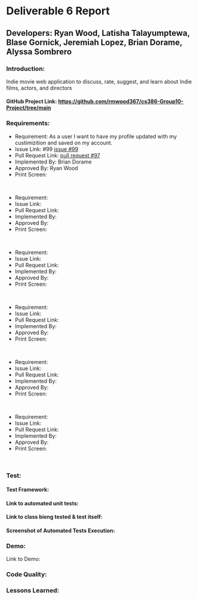 # Deliverable 6 Report
## Developers: Ryan Wood, Latisha Talayumptewa, Blase Gornick, Jeremiah Lopez, Brian Dorame, Alyssa Sombrero

<!--
Provide 1-2 paragraphs to describe your system (include value proposition & main features)
Include link to project on GitHub
Criteria: evaluated in term of correctness, completeness, thoroughness, consistence, coherence, and adequate use of language
consistent with current state of project.
-->
### Introduction: 
Indie movie web application to discuss, rate, suggest, and learn about Indie films, actors, and directors

#### GitHub Project Link: https://github.com/rmwood367/cs386-Group10-Project/tree/main

<!-- 
List in sections Requirements & associated pull request that was implemented for the release

Example:
* Include description of requirement
* link to issue
* lik to pull request(s)
* Who implemented the requirement
* Who approved it
* screen shot that depicts implemented feature (if applicable)
* Order the requriements by the name of student who implmnted them

Important:
All source of code are submitted by pull requests and quality assurance person in tema 
should review and approve each pull request.

Criteria:
evaluated through correctness, completeness, thoroughness, consistency, coherence, amount of work put into implementation
students may recieve different grades depending on their involvement
allmembers contribute with non-trivial implementation
all pull request should be approved and integrated by quality assurance person
follow adequate worflow
  - description of requirement on issue tracker
  - submission of implemented requirement as a pull request
  - review of pull request by another dev
-->
### Requirements:

* Requirement: As a user I want to have my profile updated with my custimizition and saved on my account.
* Issue Link: #99 [issue #99](https://github.com/rmwood367/cs386-Group10-Project/issues/99)
* Pull Request Link: [pull request #97](https://github.com/rmwood367/cs386-Group10-Project/pull/97)
* Implemented By: Brian Dorame
* Approved By: Ryan Wood
* Print Screen:
<br>

* Requirement:
* Issue Link:
* Pull Request Link:
* Implemented By:
* Approved By:
* Print Screen:
<br>

* Requirement:
* Issue Link:
* Pull Request Link:
* Implemented By:
* Approved By:
* Print Screen:
<br>

* Requirement:
* Issue Link:
* Pull Request Link:
* Implemented By:
* Approved By:
* Print Screen:
<br>

* Requirement:
* Issue Link:
* Pull Request Link:
* Implemented By:
* Approved By:
* Print Screen:
<br>

* Requirement:
* Issue Link:
* Pull Request Link:
* Implemented By:
* Approved By:
* Print Screen:
<br>
  
<!--
Implement automated tests for features described in previous subsections. Provide following:
- Test framework used to develop your tests
- link to your GitHub folder where automated unit tests are located
- example of test case. Include GitHub link to class being tested and to the test
- print screen showing the result of automated tests execution

Criteria
- have adequate # of automated tests
- should be well written & match features implemented in aforementioned pull requests
-->
### Test:

#### Test Framework: 
#### Link to automated unit tests: 
#### Link to class bieng tested & test itself:
#### Screenshot of Automated Tests Execution:

<!-- 
Include link to video showing system working 
Criteria:
- graded based on quality of video & evidence that the features are running as expected
- relevance of demonstrated functionalities
- correctness of functionalities
- quality of developed system from external POV (User interface)
-->
### Demo:
Link to Demo: 

<!--
Describe how team managed code quality. What were your policies convention
Adopted best practices, etc to foster high-quality code?

Criteria:
- adequate list of practices that were adopted to improve code quality
- clear description with adequate use of language
-->
### Code Quality:

<!-- 
Describe what your team learned during this second release and what would you change if you would 
continue developing the project

Criteria:
Adequate reflection about problems & solutions
- clear description with adequate use of language.
-->
### Lessons Learned:
